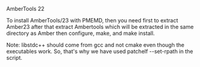 AmberTools 22

To install AmberTools/23 with PMEMD, then you need first to extract Amber23 after that extract Ambertools which will be extracted in the same directory as Amber then configure, make, and make install.

Note:  libstdc++ should come from gcc and not cmake  even though the executables work. So, that's why we have used patchelf --set-rpath  in the script.
